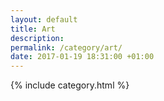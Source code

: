 ```yaml
---
layout: default
title: Art
description:
permalink: /category/art/
date: 2017-01-19 18:31:00 +01:00
---
```


{% include category.html %}